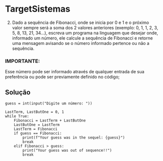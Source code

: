 # TargetSistemas
 
2) Dado a sequência de Fibonacci, onde se inicia por 0 e 1 e o próximo valor sempre será a soma dos 2 valores anteriores (exemplo: 0, 1, 1, 2, 3, 5, 8, 13, 21, 34...), escreva um programa na linguagem que desejar onde, informado um número, ele calcule a sequência de Fibonacci e retorne uma mensagem avisando se o número informado pertence ou não a sequência.
### IMPORTANTE:
Esse número pode ser informado através de qualquer entrada de sua preferência ou pode ser previamente definido no código;

## Solução
```
guess = int(input("Digite um número: "))

LastTerm, LastButOne = 0, 1
while True:
    Fibonacci = LastTerm + LastButOne
    LastButOne = LastTerm
    LastTerm = Fibonacci
    if guess == Fibonacci:
        print(f"Your guess was in the sequel: {guess}")
        break
    elif Fibonacci > guess:
        print("Your guess was out of sequence!!")
        break
```
